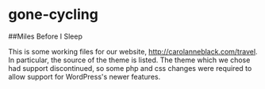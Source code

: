 gone-cycling
============

##Miles Before I Sleep

This is some working files for our website, http://carolanneblack.com/travel. In particular, the source of the theme is listed.  The theme which we chose had support discontinued, so some php and css changes were required to allow support for WordPress's newer features.